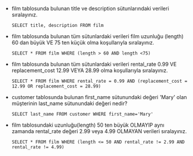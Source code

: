 * film tablosunda bulunan title ve description sütunlarındaki verileri sıralayınız.

  `SELECT title, description FROM film`

* film tablosunda bulunan tüm sütunlardaki verileri film uzunluğu (length) 60 dan büyük VE 75 ten küçük olma koşullarıyla sıralayınız.

  `SELECT * FROM film WHERE (length > 60 AND length <75)`

* film tablosunda bulunan tüm sütunlardaki verileri rental_rate 0.99 VE replacement_cost 12.99 VEYA 28.99 olma koşullarıyla sıralayınız.

  `SELECT * FROM film WHERE rental_rate = 0.99 AND (replacement_cost = 12.99 OR replacement_cost = 28.99)`

* customer tablosunda bulunan first_name sütunundaki değeri 'Mary' olan müşterinin last_name sütunundaki değeri nedir?

  `SELECT last_name FROM customer WHERE first_name='Mary'`

* film tablosundaki uzunluğu(length) 50 ten büyük OLMAYIP aynı zamanda rental_rate değeri 2.99 veya 4.99 OLMAYAN verileri sıralayınız.

  `SELECT * FROM film WHERE (length <= 50 AND rental_rate != 2.99 AND rental_rate != 4.99)`